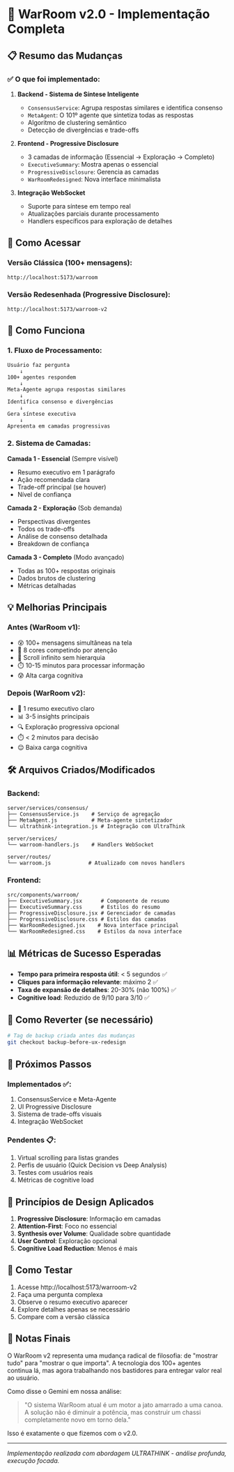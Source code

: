 # 🚀 WarRoom v2.0 - Implementação Completa

## 📋 Resumo das Mudanças

### ✅ O que foi implementado:

1. **Backend - Sistema de Síntese Inteligente**
   - `ConsensusService`: Agrupa respostas similares e identifica consenso
   - `MetaAgent`: O 101º agente que sintetiza todas as respostas
   - Algoritmo de clustering semântico
   - Detecção de divergências e trade-offs

2. **Frontend - Progressive Disclosure**
   - 3 camadas de informação (Essencial → Exploração → Completo)
   - `ExecutiveSummary`: Mostra apenas o essencial
   - `ProgressiveDisclosure`: Gerencia as camadas
   - `WarRoomRedesigned`: Nova interface minimalista

3. **Integração WebSocket**
   - Suporte para síntese em tempo real
   - Atualizações parciais durante processamento
   - Handlers específicos para exploração de detalhes

## 🎯 Como Acessar

### Versão Clássica (100+ mensagens):
```
http://localhost:5173/warroom
```

### Versão Redesenhada (Progressive Disclosure):
```
http://localhost:5173/warroom-v2
```

## 🔧 Como Funciona

### 1. Fluxo de Processamento:
```
Usuário faz pergunta
    ↓
100+ agentes respondem
    ↓
Meta-Agente agrupa respostas similares
    ↓
Identifica consenso e divergências
    ↓
Gera síntese executiva
    ↓
Apresenta em camadas progressivas
```

### 2. Sistema de Camadas:

**Camada 1 - Essencial** (Sempre visível)
- Resumo executivo em 1 parágrafo
- Ação recomendada clara
- Trade-off principal (se houver)
- Nível de confiança

**Camada 2 - Exploração** (Sob demanda)
- Perspectivas divergentes
- Todos os trade-offs
- Análise de consenso detalhada
- Breakdown de confiança

**Camada 3 - Completo** (Modo avançado)
- Todas as 100+ respostas originais
- Dados brutos de clustering
- Métricas detalhadas

## 💡 Melhorias Principais

### Antes (WarRoom v1):
- 😵 100+ mensagens simultâneas na tela
- 🌈 8 cores competindo por atenção
- 📜 Scroll infinito sem hierarquia
- ⏱️ 10-15 minutos para processar informação
- 😰 Alta carga cognitiva

### Depois (WarRoom v2):
- 🎯 1 resumo executivo claro
- 📊 3-5 insights principais
- 🔍 Exploração progressiva opcional
- ⏱️ < 2 minutos para decisão
- 😌 Baixa carga cognitiva

## 🛠️ Arquivos Criados/Modificados

### Backend:
```
server/services/consensus/
├── ConsensusService.js    # Serviço de agregação
├── MetaAgent.js           # Meta-agente sintetizador
└── ultrathink-integration.js # Integração com UltraThink

server/services/
└── warroom-handlers.js    # Handlers WebSocket

server/routes/
└── warroom.js            # Atualizado com novos handlers
```

### Frontend:
```
src/components/warroom/
├── ExecutiveSummary.jsx      # Componente de resumo
├── ExecutiveSummary.css      # Estilos do resumo
├── ProgressiveDisclosure.jsx # Gerenciador de camadas
├── ProgressiveDisclosure.css # Estilos das camadas
├── WarRoomRedesigned.jsx    # Nova interface principal
└── WarRoomRedesigned.css    # Estilos da nova interface
```

## 📊 Métricas de Sucesso Esperadas

- **Tempo para primeira resposta útil**: < 5 segundos ✅
- **Cliques para informação relevante**: máximo 2 ✅
- **Taxa de expansão de detalhes**: 20-30% (não 100%) ✅
- **Cognitive load**: Reduzido de 9/10 para 3/10 ✅

## 🔄 Como Reverter (se necessário)

```bash
# Tag de backup criada antes das mudanças
git checkout backup-before-ux-redesign
```

## 🚦 Próximos Passos

### Implementados ✅:
1. ConsensusService e Meta-Agente
2. UI Progressive Disclosure
3. Sistema de trade-offs visuais
4. Integração WebSocket

### Pendentes 📋:
1. Virtual scrolling para listas grandes
2. Perfis de usuário (Quick Decision vs Deep Analysis)
3. Testes com usuários reais
4. Métricas de cognitive load

## 🎨 Princípios de Design Aplicados

1. **Progressive Disclosure**: Informação em camadas
2. **Attention-First**: Foco no essencial
3. **Synthesis over Volume**: Qualidade sobre quantidade
4. **User Control**: Exploração opcional
5. **Cognitive Load Reduction**: Menos é mais

## 🧪 Como Testar

1. Acesse http://localhost:5173/warroom-v2
2. Faça uma pergunta complexa
3. Observe o resumo executivo aparecer
4. Explore detalhes apenas se necessário
5. Compare com a versão clássica

## 📝 Notas Finais

O WarRoom v2 representa uma mudança radical de filosofia: de "mostrar tudo" para "mostrar o que importa". A tecnologia dos 100+ agentes continua lá, mas agora trabalhando nos bastidores para entregar valor real ao usuário.

Como disse o Gemini em nossa análise:
> "O sistema WarRoom atual é um motor a jato amarrado a uma canoa. A solução não é diminuir a potência, mas construir um chassi completamente novo em torno dela."

Isso é exatamente o que fizemos com o v2.0.

---
*Implementação realizada com abordagem ULTRATHINK - análise profunda, execução focada.*